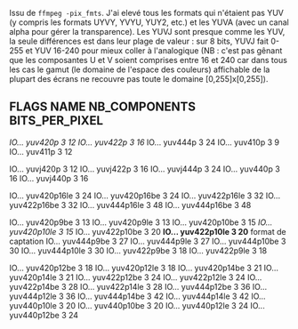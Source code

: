 Issu de `ffmpeg -pix_fmts`. J'ai elevé tous les formats qui n'étaient pas YUV (y compris les formats UYVY, YVYU, YUY2, etc.) et les YUVA (avec un canal alpha pour gérer la transparence). Les YUVJ sont presque comme les YUV, la seule différences est dans leur plage de valeur : sur 8 bits, YUVJ fait 0-255 et YUV 16-240 pour mieux coller à l'analogique (NB : c'est pas gênant que les composantes U et V soient comprises entre 16 et 240 car dans tous les cas le gamut (le domaine de l'espace des couleurs) affichable de la plupart des écrans ne recouvre pas toute le domaine \[0,255\]x\[0,255\]).

FLAGS NAME            NB\_COMPONENTS BITS\_PER\_PIXEL
-----
*IO... yuv420p                3            12*
*IO... yuv422p                3            16*
IO... yuv444p                3            24
IO... yuv410p                3             9
IO... yuv411p                3            12

IO... yuvj420p               3            12
IO... yuvj422p               3            16
IO... yuvj444p               3            24
IO... yuv440p                3            16
IO... yuvj440p               3            16

IO... yuv420p16le            3            24
IO... yuv420p16be            3            24
IO... yuv422p16le            3            32
IO... yuv422p16be            3            32
IO... yuv444p16le            3            48
IO... yuv444p16be            3            48

IO... yuv420p9be             3            13
IO... yuv420p9le             3            13
IO... yuv420p10be            3            15
*IO... yuv420p10le            3            15*
IO... yuv422p10be            3            20
**IO... yuv422p10le            3            20**    format de captation
IO... yuv444p9be             3            27
IO... yuv444p9le             3            27
IO... yuv444p10be            3            30
IO... yuv444p10le            3            30
IO... yuv422p9be             3            18
IO... yuv422p9le             3            18

IO... yuv420p12be            3            18
IO... yuv420p12le            3            18
IO... yuv420p14be            3            21
IO... yuv420p14le            3            21
IO... yuv422p12be            3            24
IO... yuv422p12le            3            24
IO... yuv422p14be            3            28
IO... yuv422p14le            3            28
IO... yuv444p12be            3            36
IO... yuv444p12le            3            36
IO... yuv444p14be            3            42
IO... yuv444p14le            3            42
IO... yuv440p10le            3            20
IO... yuv440p10be            3            20
IO... yuv440p12le            3            24
IO... yuv440p12be            3            24

